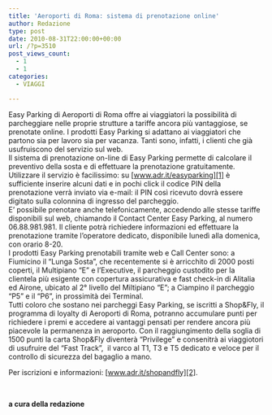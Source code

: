 ```yaml
---
title: 'Aeroporti di Roma: sistema di prenotazione online'
author: Redazione
type: post
date: 2010-08-31T22:00:00+00:00
url: /?p=3510
post_views_count:
  - 1
  - 1
categories:
  - VIAGGI

---
```

Easy Parking di Aeroporti di Roma offre ai viaggiatori la possibilit&agrave; di parcheggiare nelle proprie strutture a tariffe ancora pi&ugrave; vantaggiose, se prenotate online. I prodotti Easy Parking si adattano ai viaggiatori che partono sia per lavoro sia per vacanza. Tanti sono, infatti, i clienti che gi&agrave; usufruiscono del servizio sul web.  
Il sistema di prenotazione on-line di Easy Parking permette di calcolare il preventivo della sosta e di effettuare la prenotazione gratuitamente.  
Utilizzare il servizio &egrave; facilissimo: su [www.adr.it/easyparking][1] &egrave; sufficiente inserire alcuni dati e in pochi click il codice PIN della prenotazione verr&agrave; inviato via e-mail: il PIN cos&igrave; ricevuto dovr&agrave; essere digitato sulla colonnina di ingresso del parcheggio.  
E&rsquo; possibile prenotare anche telefonicamente, accedendo alle stesse tariffe disponibili sul web, chiamando il Contact Center Easy Parking, al numero 06.88.981.981. Il cliente potr&agrave; richiedere informazioni ed effettuare la prenotazione tramite l&rsquo;operatore dedicato, disponibile luned&igrave; alla domenica, con orario 8-20.  
I prodotti Easy Parking prenotabili tramite web e Call Center sono: a Fiumicino il &ldquo;Lunga Sosta&rdquo;, che recentemente si &egrave; arricchito di 2000 posti coperti, il Multipiano &ldquo;E&rdquo; e l&rsquo;Executive, il parcheggio custodito per la clientela pi&ugrave; esigente con copertura assicurativa e fast check-in di Alitalia ed Airone, ubicato al 2&deg; livello del Miltipiano &ldquo;E&rdquo;; a Ciampino il parcheggio &ldquo;P5&rdquo; e il &ldquo;P6&rdquo;, in prossimit&agrave; dei Terminal.  
Tutti coloro che sostano nei parcheggi Easy Parking, se iscritti a Shop&Fly, il programma di loyalty di Aeroporti di Roma, potranno accumulare punti per richiedere i premi e accedere ai vantaggi pensati per rendere ancora pi&ugrave; piacevole la permanenza in aeroporto. Con il raggiungimento della soglia di 1500 punti la carta Shop&Fly diventer&agrave; &ldquo;Privilege&rdquo; e consenitr&agrave; ai viaggiotori di usufruire del &ldquo;Fast Track&rdquo;,&nbsp; il varco al T1, T3 e T5 dedicato e veloce per il controllo di sicurezza del bagaglio a mano.

Per iscrizioni e informazioni: [www.adr.it/shopandfly][2].

&nbsp;

**a cura della redazione**

&nbsp;

 [1]: https://www.adr.it/easyparking
 [2]: https://www.adr.it/shopandfly